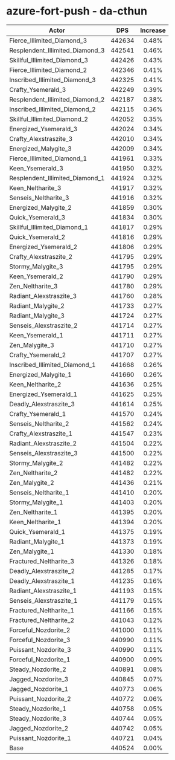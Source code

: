 # azure-fort-push - da-cthun
| Actor | DPS | Increase |
|---|:---:|:---:|
|Fierce_Illimited_Diamond_3|442634|0.48%|
|Resplendent_Illimited_Diamond_3|442541|0.46%|
|Skillful_Illimited_Diamond_3|442426|0.43%|
|Fierce_Illimited_Diamond_2|442346|0.41%|
|Inscribed_Illimited_Diamond_3|442325|0.41%|
|Crafty_Ysemerald_3|442249|0.39%|
|Resplendent_Illimited_Diamond_2|442187|0.38%|
|Inscribed_Illimited_Diamond_2|442115|0.36%|
|Skillful_Illimited_Diamond_2|442052|0.35%|
|Energized_Ysemerald_3|442024|0.34%|
|Crafty_Alexstraszite_3|442010|0.34%|
|Energized_Malygite_3|442009|0.34%|
|Fierce_Illimited_Diamond_1|441961|0.33%|
|Keen_Ysemerald_3|441950|0.32%|
|Resplendent_Illimited_Diamond_1|441924|0.32%|
|Keen_Neltharite_3|441917|0.32%|
|Senseis_Neltharite_3|441916|0.32%|
|Energized_Malygite_2|441859|0.30%|
|Quick_Ysemerald_3|441834|0.30%|
|Skillful_Illimited_Diamond_1|441817|0.29%|
|Quick_Ysemerald_2|441816|0.29%|
|Energized_Ysemerald_2|441806|0.29%|
|Crafty_Alexstraszite_2|441795|0.29%|
|Stormy_Malygite_3|441795|0.29%|
|Keen_Ysemerald_2|441790|0.29%|
|Zen_Neltharite_3|441780|0.29%|
|Radiant_Alexstraszite_3|441760|0.28%|
|Radiant_Malygite_2|441733|0.27%|
|Radiant_Malygite_3|441724|0.27%|
|Senseis_Alexstraszite_2|441714|0.27%|
|Keen_Ysemerald_1|441711|0.27%|
|Zen_Malygite_3|441710|0.27%|
|Crafty_Ysemerald_2|441707|0.27%|
|Inscribed_Illimited_Diamond_1|441668|0.26%|
|Energized_Malygite_1|441660|0.26%|
|Keen_Neltharite_2|441636|0.25%|
|Energized_Ysemerald_1|441625|0.25%|
|Deadly_Alexstraszite_3|441614|0.25%|
|Crafty_Ysemerald_1|441570|0.24%|
|Senseis_Neltharite_2|441562|0.24%|
|Crafty_Alexstraszite_1|441547|0.23%|
|Radiant_Alexstraszite_2|441504|0.22%|
|Senseis_Alexstraszite_3|441500|0.22%|
|Stormy_Malygite_2|441482|0.22%|
|Zen_Neltharite_2|441482|0.22%|
|Zen_Malygite_2|441436|0.21%|
|Senseis_Neltharite_1|441410|0.20%|
|Stormy_Malygite_1|441403|0.20%|
|Zen_Neltharite_1|441395|0.20%|
|Keen_Neltharite_1|441394|0.20%|
|Quick_Ysemerald_1|441375|0.19%|
|Radiant_Malygite_1|441373|0.19%|
|Zen_Malygite_1|441330|0.18%|
|Fractured_Neltharite_3|441326|0.18%|
|Deadly_Alexstraszite_2|441285|0.17%|
|Deadly_Alexstraszite_1|441235|0.16%|
|Radiant_Alexstraszite_1|441193|0.15%|
|Senseis_Alexstraszite_1|441179|0.15%|
|Fractured_Neltharite_1|441166|0.15%|
|Fractured_Neltharite_2|441043|0.12%|
|Forceful_Nozdorite_2|441000|0.11%|
|Forceful_Nozdorite_3|440990|0.11%|
|Puissant_Nozdorite_3|440990|0.11%|
|Forceful_Nozdorite_1|440900|0.09%|
|Steady_Nozdorite_2|440891|0.08%|
|Jagged_Nozdorite_3|440845|0.07%|
|Jagged_Nozdorite_1|440773|0.06%|
|Puissant_Nozdorite_2|440772|0.06%|
|Steady_Nozdorite_1|440758|0.05%|
|Steady_Nozdorite_3|440744|0.05%|
|Jagged_Nozdorite_2|440742|0.05%|
|Puissant_Nozdorite_1|440721|0.04%|
|Base|440524|0.00%|
